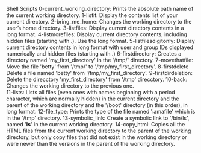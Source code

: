 Shell Scripts
0-current_working_directory:	Prints the absolute path name of the current working directory.
1-listit:	Display the contents list of your current directory.
2-bring_me_home:	Changes the working directory to the user’s home directory.
3-listfiles:	Display current directory contents in a long format.
4-listmorefiles:	Display current directory contents, including hidden files (starting with .). Use the long format.
5-listfilesdigitonly:	Display current directory contents in long format with user and group IDs displayed numerically and hidden files (starting with .)
6-firstdirectory: Creates a directory named 'my_first_directory' in the '/tmp/' directory.
7-movethatfile:	Move the file 'betty' from '/tmp/' to '/tmp/my_first_directory'.
8-firstdelete	 Delete a file named 'betty' from '/tmp/my_first_directory'.
9-firstdirdeletion:	Delete the direcctory 'my_first_directory' from '/tmp' direcctory.
10-back:	Changes the working directory to the previous one.	
11-lists:	Lists all files (even ones with names beginning with a period character, which are normally hidden) in the current directory and the parent of the working directory and the '/boot' directory (in this order), in long format.
12-file_type:	Prints the type of the file named 'iamafile' which is in the '/tmp' directory.
13-symbolic_link:	Create a symbolic link to '/bin/ls', named '__ls__' in the current working directory.
14-copy_html:	Copies all the HTML files from the current working directory to the parent of the working directory, but only copy files that did not exist in the working directory or were newer than the versions in the parent of the working directory.
